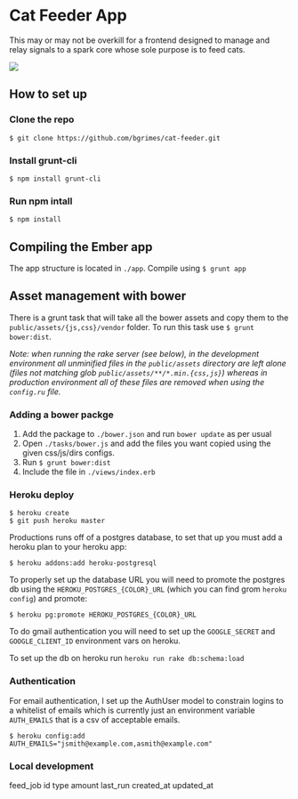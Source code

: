 # Cat Feeder App

This may or may not be overkill for a frontend designed to
manage and relay signals to a spark core whose sole purpose
is to feed cats.

![](http://i.imgur.com/qVvSKWS.jpg)

## How to set up

### Clone the repo

```$ git clone https://github.com/bgrimes/cat-feeder.git```

### Install grunt-cli

```$ npm install grunt-cli```

### Run npm intall

```$ npm install```

## Compiling the Ember app

The app structure is located in ```./app```. Compile using ```$ grunt app```

## Asset management with bower

There is a grunt task that will take all the bower assets and
copy them to the ```public/assets/{js,css}/vendor``` folder. To
run this task use ```$ grunt bower:dist```.

_Note: when running
the rake server (see below), in the development environment
all unminified files in the ```public/assets``` directory are
left alone (files not matching glob ```public/assets/**/*.min.{css,js}```)
whereas in production environment all of these files are removed
when using the ```config.ru``` file._

### Adding a bower packge

1. Add the package to ```./bower.json``` and run ```bower update``` as per usual
2. Open ```./tasks/bower.js``` and add the files
you want copied using the given css/js/dirs configs.
3. Run ```$ grunt bower:dist```
4. Include the file in ```./views/index.erb```

### Heroku deploy

```
$ heroku create
$ git push heroku master
```

Productions runs off of a postgres database, to set that up you must add a heroku
plan to your heroku app:

```
$ heroku addons:add heroku-postgresql
```

To properly set up the database URL you will need to promote the postgres db using
the ```HEROKU_POSTGRES_{COLOR}_URL``` (which you can find grom ```heroku config```)
and promote:

```
$ heroku pg:promote HEROKU_POSTGRES_{COLOR}_URL
```

To do gmail authentication you will need to set up the ```GOOGLE_SECRET```
and ```GOOGLE_CLIENT_ID``` environment vars on heroku.

To set up the db on heroku run ```heroku run rake db:schema:load```

### Authentication

For email authentication, I set up the AuthUser model to constrain
logins to a whitelist of emails which is currently just an environment
variable ```AUTH_EMAILS``` that is a csv of acceptable emails.

```
$ heroku config:add AUTH_EMAILS="jsmith@example.com,asmith@example.com"
```

### Local development




feed_job
  id
  type
  amount
  last_run
  created_at
  updated_at
